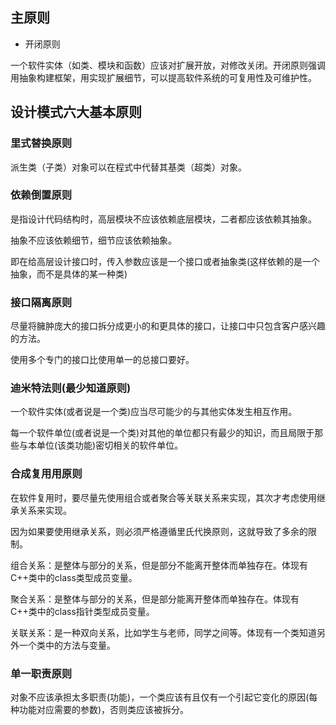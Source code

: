 ## 主原则

* 开闭原则

一个软件实体（如类、模块和函数）应该对扩展开放，对修改关闭。开闭原则强调用抽象构建框架，用实现扩展细节，可以提高软件系统的可复用性及可维护性。

## 设计模式六大基本原则

### 里式替换原则

派生类（子类）对象可以在程式中代替其基类（超类）对象。

### 依赖倒置原则

是指设计代码结构时，高层模块不应该依赖底层模块，二者都应该依赖其抽象。

抽象不应该依赖细节，细节应该依赖抽象。

即在给高层设计接口时，传入参数应该是一个接口或者抽象类(这样依赖的是一个抽象，而不是具体的某一种类)

### 接口隔离原则

尽量将臃肿庞大的接口拆分成更小的和更具体的接口，让接口中只包含客户感兴趣的方法。

使用多个专门的接口比使用单一的总接口要好。

### 迪米特法则(最少知道原则)

一个软件实体(或者说是一个类)应当尽可能少的与其他实体发生相互作用。

每一个软件单位(或者说是一个类)对其他的单位都只有最少的知识，而且局限于那些与本单位(该类功能)密切相关的软件单位。

### 合成复用用原则

在软件复用时，要尽量先使用组合或者聚合等关联关系来实现，其次才考虑使用继承关系来实现。

因为如果要使用继承关系，则必须严格遵循里氏代换原则，这就导致了多余的限制。

组合关系：是整体与部分的关系，但是部分不能离开整体而单独存在。体现有C++类中的class类型成员变量。

聚合关系：是整体与部分的关系，但是部分能离开整体而单独存在。体现有C++类中的class指针类型成员变量。

关联关系：是一种双向关系，比如学生与老师，同学之间等。体现有一个类知道另外一个类中的方法与变量。

### 单一职责原则

对象不应该承担太多职责(功能)，一个类应该有且仅有一个引起它变化的原因(每种功能对应需要的参数)，否则类应该被拆分。